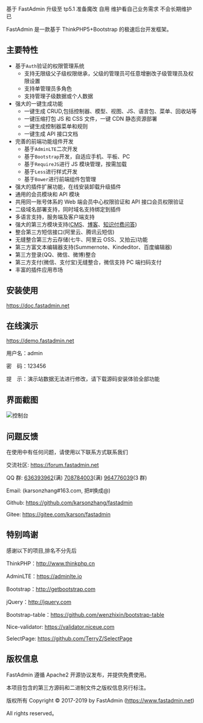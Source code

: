 基于 FastAdmin 升级至 tp5.1 准备魔改 自用 维护看自己业务需求 不会长期维护 已

FastAdmin 是一款基于 ThinkPHP5+Bootstrap 的极速后台开发框架。

## **主要特性**

- 基于`Auth`验证的权限管理系统
  - 支持无限级父子级权限继承，父级的管理员可任意增删改子级管理员及权限设置
  - 支持单管理员多角色
  - 支持管理子级数据或个人数据
- 强大的一键生成功能
  - 一键生成 CRUD,包括控制器、模型、视图、JS、语言包、菜单、回收站等
  - 一键压缩打包 JS 和 CSS 文件，一键 CDN 静态资源部署
  - 一键生成控制器菜单和规则
  - 一键生成 API 接口文档
- 完善的前端功能组件开发
  - 基于`AdminLTE`二次开发
  - 基于`Bootstrap`开发，自适应手机、平板、PC
  - 基于`RequireJS`进行 JS 模块管理，按需加载
  - 基于`Less`进行样式开发
  - 基于`Bower`进行前端组件包管理
- 强大的插件扩展功能，在线安装卸载升级插件
- 通用的会员模块和 API 模块
- 共用同一账号体系的 Web 端会员中心权限验证和 API 接口会员权限验证
- 二级域名部署支持，同时域名支持绑定到插件
- 多语言支持，服务端及客户端支持
- 强大的第三方模块支持([CMS](https://www.fastadmin.net/store/cms.html)、[博客](https://www.fastadmin.net/store/blog.html)、[知识付费问答](https://www.fastadmin.net/store/ask.html))
- 整合第三方短信接口(阿里云、腾讯云短信)
- 无缝整合第三方云存储(七牛、阿里云 OSS、又拍云)功能
- 第三方富文本编辑器支持(Summernote、Kindeditor、百度编辑器)
- 第三方登录(QQ、微信、微博)整合
- 第三方支付(微信、支付宝)无缝整合，微信支持 PC 端扫码支付
- 丰富的插件应用市场

## **安装使用**

https://doc.fastadmin.net

## **在线演示**

https://demo.fastadmin.net

用户名：admin

密　码：123456

提　示：演示站数据无法进行修改，请下载源码安装体验全部功能

## **界面截图**

![控制台](https://gitee.com/uploads/images/2017/0411/113717_e99ff3e7_10933.png '控制台')

## **问题反馈**

在使用中有任何问题，请使用以下联系方式联系我们

交流社区: https://forum.fastadmin.net

QQ 群: [636393962](https://jq.qq.com/?_wv=1027&k=487PNBb)(满) [708784003](https://jq.qq.com/?_wv=1027&k=5ObjtwM)(满) [964776039](https://jq.qq.com/?_wv=1027&k=59qjU2P)(3 群)

Email: (karsonzhang#163.com, 把#换成@)

Github: https://github.com/karsonzhang/fastadmin

Gitee: https://gitee.com/karson/fastadmin

## **特别鸣谢**

感谢以下的项目,排名不分先后

ThinkPHP：http://www.thinkphp.cn

AdminLTE：https://adminlte.io

Bootstrap：http://getbootstrap.com

jQuery：http://jquery.com

Bootstrap-table：https://github.com/wenzhixin/bootstrap-table

Nice-validator: https://validator.niceue.com

SelectPage: https://github.com/TerryZ/SelectPage

## **版权信息**

FastAdmin 遵循 Apache2 开源协议发布，并提供免费使用。

本项目包含的第三方源码和二进制文件之版权信息另行标注。

版权所有 Copyright © 2017-2019 by FastAdmin (https://www.fastadmin.net)

All rights reserved。
